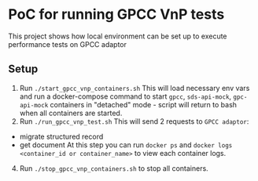 # PoC for running GPCC VnP tests

This project shows how local environment can be set up to execute performance tests on GPCC adaptor

## Setup

1. Run `./start_gpcc_vnp_containers.sh`
This will load necessary env vars and run a docker-compose command to start `gpcc`, `sds-api-mock`, `gpc-api-mock` containers in "detached" mode - script will return to bash when all containers are started.
3. Run `./run_gpcc_vnp_test.sh`
This will send 2 requests to `GPCC adaptor`:
- migrate structured record
- get document
At this step you can run `docker ps` and `docker logs <container_id or container_name>` to view each container logs.
4. Run `./stop_gpcc_vnp_containers.sh` to stop all containers.
